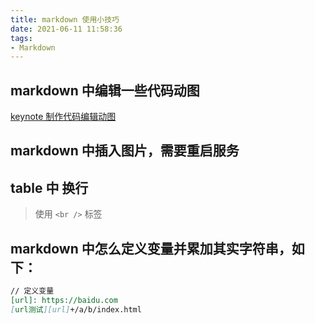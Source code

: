 ```yaml
---
title: markdown 使用小技巧
date: 2021-06-11 11:58:36
tags:
- Markdown
---
```


## markdown 中编辑一些代码动图
[keynote 制作代码编辑动图](https://juejin.cn/post/6909481718156099597#heading-0 )

## markdown 中插入图片，需要重启服务

## table 中 换行
> 使用 `<br />` 标签

## markdown 中怎么定义变量并累加其实字符串，如下：
```md
// 定义变量
[url]: https://baidu.com
[url测试][url]+/a/b/index.html
```

